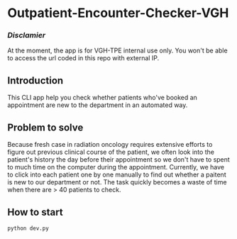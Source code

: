 # Outpatient-Encounter-Checker-VGH

### _Disclamier_
At the moment, the app is for VGH-TPE internal use only. You won't be able to access the url coded in this repo with external IP.

## Introduction
This CLI app help you check whether patients who've booked an appointment are new to the department in an automated way.

## Problem to solve
Because fresh case in radiation oncology requires extensive efforts to figure out previous clinical course of the patient, we often look into the patient's history the day before their appointment so we don't have to spent to much time on the computer during the appointment. Currently, we have to click into each patient one by one manually to find out whether a paitent is new to our department or not. The task quickly becomes a waste of time when there are > 40 patients to check.

## How to start
```
python dev.py
```
